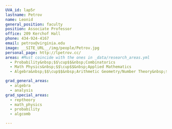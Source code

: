 ```yaml
---
UVA_id: lap5r
lastname: Petrov
name: Leonid
general_position: faculty
position: Associate Professor
office: 209 Kerchof Hall
phone: 434-924-4167
email: petrov@virginia.edu
image: __SITE_URL__/img/people/Petrov.jpg
personal_page: http://lpetrov.cc/
areas: #Must coincide with the ones in _data/research_areas.yml
  - Probability&nbsp;$$\cup$$&nbsp;Combinatorics
  - Math Physics&nbsp;$$\cup$$&nbsp;Applied Mathematics
  - Algebra&nbsp;$$\cup$$&nbsp;Arithmetic Geometry/Number Theory&nbsp;$$\cup$$&nbsp;Representation Theory

grad_general_areas:
  - algebra
  - analysis
grad_special_areas:
  - reptheory
  - math_physics
  - probability
  - algcomb

---
```


<!-- ignore this outdated info for now -->

<!--
* Asymptotics of Random Lozenge Tilings via Gelfand-Tsetlin Schemes (2012), [arXiv:1202.3901 [math.PR]](http://arxiv.org/abs/1202.3901).
* (with Ivan Corwin) Stochastic higher spin vertex models on the line (2015). -->
